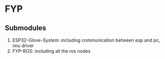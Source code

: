 # FYP
## Submodules
1. ESP32-Glove-System: including communication between esp and pc, imu driver
2. FYP-ROS: including all the ros nodes
